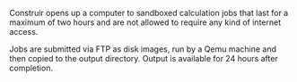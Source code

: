 Construir opens up a computer to sandboxed calculation jobs that last for a maximum of two hours and are not allowed to require any kind of internet access.

Jobs are submitted via FTP as disk images, run by a Qemu machine and then copied to the output directory. Output is available for 24 hours after completion.





